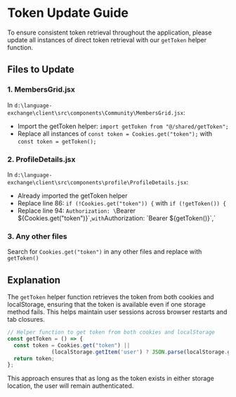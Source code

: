 # Token Update Guide

To ensure consistent token retrieval throughout the application, please update all instances of direct token retrieval with our `getToken` helper function.

## Files to Update

### 1. MembersGrid.jsx
In `d:\language-exchange\client\src\components\Community\MembersGrid.jsx`:
- Import the getToken helper: `import getToken from "@/shared/getToken";`
- Replace all instances of `const token = Cookies.get("token");` with `const token = getToken();`

### 2. ProfileDetails.jsx
In `d:\language-exchange\client\src\components\profile\ProfileDetails.jsx`:
- Already imported the getToken helper
- Replace line 86: `if (!Cookies.get("token")) {` with `if (!getToken()) {`
- Replace line 94: `Authorization: \`Bearer ${Cookies.get("token")}\`,` with `Authorization: \`Bearer ${getToken()}\`,`

### 3. Any other files
Search for `Cookies.get("token")` in any other files and replace with `getToken()`

## Explanation
The `getToken` helper function retrieves the token from both cookies and localStorage, ensuring that the token is available even if one storage method fails. This helps maintain user sessions across browser restarts and tab closures.

```javascript
// Helper function to get token from both cookies and localStorage
const getToken = () => {
  const token = Cookies.get("token") || 
              (localStorage.getItem('user') ? JSON.parse(localStorage.getItem('user')).token : null);
  return token;
};
```

This approach ensures that as long as the token exists in either storage location, the user will remain authenticated.
